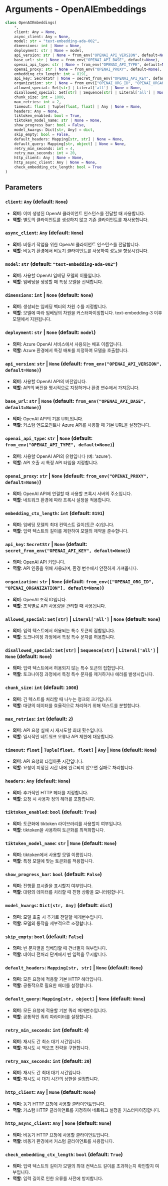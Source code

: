 # Arguments - OpenAIEmbeddings

```python
class OpenAIEmbeddings(
    *,
    client: Any = None,
    async_client: Any = None,
    model: str = "text-embedding-ada-002",
    dimensions: int | None = None,
    deployment: str | None = model,
    api_version: str | None = from_env("OPENAI_API_VERSION", default=None),
    base_url: str | None = from_env("OPENAI_API_BASE", default=None),
    openai_api_type: str | None = from_env("OPENAI_API_TYPE", default=None),
    openai_proxy: str | None = from_env("OPENAI_PROXY", default=None),
    embedding_ctx_length: int = 8191,
    api_key: SecretStr | None = secret_from_env("OPENAI_API_KEY", default=None),
    organization: str | None = from_env(["OPENAI_ORG_ID", "OPENAI_ORGANIZATION"], default=None),
    allowed_special: Set[str] | Literal['all'] | None = None,
    disallowed_special: Set[str] | Sequence[str] | Literal['all'] | None = None,
    chunk_size: int = 1000,
    max_retries: int = 2,
    timeout: float | Tuple[float, float] | Any | None = None,
    headers: Any = None,
    tiktoken_enabled: bool = True,
    tiktoken_model_name: str | None = None,
    show_progress_bar: bool = False,
    model_kwargs: Dict[str, Any] = dict,
    skip_empty: bool = False,
    default_headers: Mapping[str, str] | None = None,
    default_query: Mapping[str, object] | None = None,
    retry_min_seconds: int = 4,
    retry_max_seconds: int = 20,
    http_client: Any | None = None,
    http_async_client: Any | None = None,
    check_embedding_ctx_length: bool = True
)
```

## Parameters

### `client`: `Any` (default: `None`)
- **의미**: 이미 생성된 OpenAI 클라이언트 인스턴스를 전달할 때 사용합니다.
- **역할**: 별도의 클라이언트를 생성하지 않고 기존 클라이언트를 재사용합니다.

### `async_client`: `Any` (default: `None`)
- **의미**: 비동기 작업을 위한 OpenAI 클라이언트 인스턴스를 전달합니다.
- **역할**: 비동기 환경에서 비동기 클라이언트를 사용하여 성능을 향상시킵니다.

### `model`: `str` (default: `"text-embedding-ada-002"`)
- **의미**: 사용할 OpenAI 임베딩 모델의 이름입니다.
- **역할**: 임베딩을 생성할 때 특정 모델을 선택합니다.

### `dimensions`: `int` | `None` (default: `None`)
- **의미**: 생성되는 임베딩 벡터의 차원 수를 지정합니다.
- **역할**: 모델에 따라 임베딩의 차원을 커스터마이징합니다. text-embedding-3 이후 모델에서 지원됩니다.

### `deployment`: `str` | `None` (default: `model`)
- **의미**: Azure OpenAI 서비스에서 사용되는 배포 이름입니다.
- **역할**: Azure 환경에서 특정 배포를 지정하여 모델을 호출합니다.

### `api_version`: `str` | `None` (default: `from_env("OPENAI_API_VERSION", default=None)`)
- **의미**: 사용할 OpenAI API의 버전입니다.
- **역할**: API의 버전을 명시적으로 지정하거나 환경 변수에서 가져옵니다.

### `base_url`: `str` | `None` (default: `from_env("OPENAI_API_BASE", default=None)`)
- **의미**: OpenAI API의 기본 URL입니다.
- **역할**: 커스텀 엔드포인트나 Azure API를 사용할 때 기본 URL을 설정합니다.

### `openai_api_type`: `str` | `None` (default: `from_env("OPENAI_API_TYPE", default=None)`)
- **의미**: 사용할 OpenAI API의 유형입니다 (예: 'azure').
- **역할**: API 호출 시 특정 API 타입을 지정합니다.

### `openai_proxy`: `str` | `None` (default: `from_env("OPENAI_PROXY", default=None)`)
- **의미**: OpenAI API에 연결할 때 사용할 프록시 서버의 주소입니다.
- **역할**: 네트워크 환경에 따라 프록시 설정을 적용합니다.

### `embedding_ctx_length`: `int` (default: `8191`)
- **의미**: 임베딩 모델의 최대 컨텍스트 길이(토큰 수)입니다.
- **역할**: 입력 텍스트의 길이를 제한하여 모델의 제약을 준수합니다.

### `api_key`: `SecretStr` | `None` (default: `secret_from_env("OPENAI_API_KEY", default=None)`)
- **의미**: OpenAI API 키입니다.
- **역할**: API 인증을 위해 사용되며, 환경 변수에서 안전하게 가져옵니다.

### `organization`: `str` | `None` (default: `from_env(["OPENAI_ORG_ID", "OPENAI_ORGANIZATION"], default=None)`)
- **의미**: OpenAI 조직 ID입니다.
- **역할**: 조직별로 API 사용량을 관리할 때 사용됩니다.

### `allowed_special`: `Set[str]` | `Literal['all']` | `None` (default: `None`)
- **의미**: 입력 텍스트에서 허용되는 특수 토큰의 집합입니다.
- **역할**: 토크나이징 과정에서 특정 특수 문자를 허용합니다.

### `disallowed_special`: `Set[str]` | `Sequence[str]` | `Literal['all']` | `None` (default: `None`)
- **의미**: 입력 텍스트에서 허용되지 않는 특수 토큰의 집합입니다.
- **역할**: 토크나이징 과정에서 특정 특수 문자를 제거하거나 에러를 발생시킵니다.

### `chunk_size`: `int` (default: `1000`)
- **의미**: 긴 텍스트를 처리할 때 나누는 청크의 크기입니다.
- **역할**: 대량의 데이터를 효율적으로 처리하기 위해 텍스트를 분할합니다.

### `max_retries`: `int` (default: `2`)
- **의미**: API 요청 실패 시 재시도할 최대 횟수입니다.
- **역할**: 일시적인 네트워크 오류나 API 제한에 대응합니다.

### `timeout`: `float` | `Tuple[float, float]` | `Any` | `None` (default: `None`)
- **의미**: API 요청의 타임아웃 시간입니다.
- **역할**: 요청이 지정된 시간 내에 완료되지 않으면 실패로 처리합니다.

### `headers`: `Any` (default: `None`)
- **의미**: 추가적인 HTTP 헤더를 지정합니다.
- **역할**: 요청 시 사용자 정의 헤더를 포함합니다.

### `tiktoken_enabled`: `bool` (default: `True`)
- **의미**: 토큰화에 tiktoken 라이브러리를 사용할지 여부입니다.
- **역할**: tiktoken을 사용하여 토큰화를 최적화합니다.

### `tiktoken_model_name`: `str` | `None` (default: `None`)
- **의미**: tiktoken에서 사용할 모델 이름입니다.
- **역할**: 특정 모델에 맞는 토큰화를 적용합니다.

### `show_progress_bar`: `bool` (default: `False`)
- **의미**: 진행률 표시줄을 표시할지 여부입니다.
- **역할**: 대량의 데이터를 처리할 때 진행 상황을 모니터링합니다.

### `model_kwargs`: `Dict[str, Any]` (default: `dict`)
- **의미**: 모델 호출 시 추가로 전달할 매개변수입니다.
- **역할**: 모델의 동작을 세부적으로 조정합니다.

### `skip_empty`: `bool` (default: `False`)
- **의미**: 빈 문자열을 임베딩할 때 건너뛸지 여부입니다.
- **역할**: 데이터 전처리 단계에서 빈 입력을 무시합니다.

### `default_headers`: `Mapping[str, str]` | `None` (default: `None`)
- **의미**: 모든 요청에 적용할 기본 HTTP 헤더입니다.
- **역할**: 공통적으로 필요한 헤더를 설정합니다.

### `default_query`: `Mapping[str, object]` | `None` (default: `None`)
- **의미**: 모든 요청에 적용할 기본 쿼리 매개변수입니다.
- **역할**: 공통적인 쿼리 파라미터를 설정합니다.

### `retry_min_seconds`: `int` (default: `4`)
- **의미**: 재시도 간 최소 대기 시간입니다.
- **역할**: 재시도 시 백오프 전략을 구현합니다.

### `retry_max_seconds`: `int` (default: `20`)
- **의미**: 재시도 간 최대 대기 시간입니다.
- **역할**: 재시도 시 대기 시간의 상한을 설정합니다.

### `http_client`: `Any` | `None` (default: `None`)
- **의미**: 동기 HTTP 요청에 사용할 클라이언트입니다.
- **역할**: 커스텀 HTTP 클라이언트를 지정하여 네트워크 설정을 커스터마이징합니다.

### `http_async_client`: `Any` | `None` (default: `None`)
- **의미**: 비동기 HTTP 요청에 사용할 클라이언트입니다.
- **역할**: 비동기 환경에서 커스텀 클라이언트를 사용합니다.

### `check_embedding_ctx_length`: `bool` (default: `True`)
- **의미**: 입력 텍스트의 길이가 모델의 최대 컨텍스트 길이를 초과하는지 확인할지 여부입니다.
- **역할**: 입력 길이로 인한 오류를 사전에 방지합니다.

